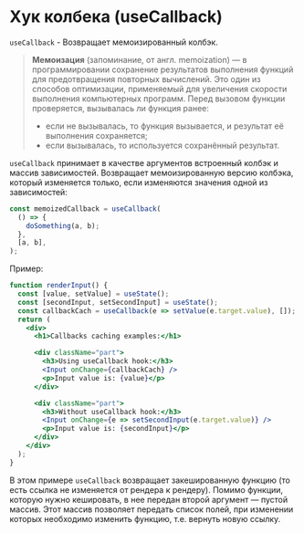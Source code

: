 # Хук колбека \(useCallback\)

`useCallback` -  Возвращает мемоизированный колбэк.

> **Мемоизация** \(запоминание, от англ. memoization\) — в программировании сохранение результатов выполнения функций для предотвращения повторных вычислений. Это один из способов оптимизации, применяемый для увеличения скорости выполнения компьютерных программ. Перед вызовом функции проверяется, вызывалась ли функция ранее:
>
> * если не вызывалась, то функция вызывается, и результат её выполнения сохраняется;
> * если вызывалась, то используется сохранённый результат.

`useCallback` принимает в качестве аргументов встроенный колбэк и массив зависимостей. Возвращает мемоизированную версию колбэка, который изменяется только, если изменяются значения одной из зависимостей:

```jsx
const memoizedCallback = useCallback(
  () => {
    doSomething(a, b);
  },
  [a, b],
);
```

Пример:

```jsx
function renderInput() {
  const [value, setValue] = useState();
  const [secondInput, setSecondInput] = useState();
  const callbackCach = useCallback(e => setValue(e.target.value), []);
  return (
    <div>
      <h1>Callbacks caching examples:</h1>

      <div className="part">
        <h3>Using useCallback hook:</h3>
        <Input onChange={callbackCach} />
        <p>Input value is: {value}</p>
      </div>

      <div className="part">
        <h3>Without useCallback hook:</h3>
        <Input onChange={e => setSecondInput(e.target.value)} />
        <p>Input value is: {secondInput}</p>
      </div>
    </div>
  );
}
```

В этом примере `useCallback` возвращает закешированную функцию \(то есть ссылка не изменяется от рендера к рендеру\). Помимо функции, которую нужно кешировать, в нее передан второй аргумент — пустой массив. Этот массив позволяет передать список полей, при изменении которых необходимо изменить функцию, т.е. вернуть новую ссылку.

